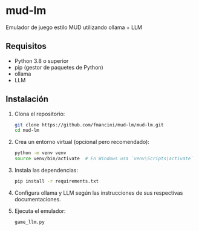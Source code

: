 # mud-lm
Emulador de juego estilo MUD utilizando ollama + LLM
## Requisitos

- Python 3.8 o superior
- pip (gestor de paquetes de Python)
- ollama
- LLM

## Instalación

1. Clona el repositorio:
    ```bash
    git clone https://github.com/fmancini/mud-lm/mud-lm.git
    cd mud-lm
    ```

2. Crea un entorno virtual (opcional pero recomendado):
    ```bash
    python -m venv venv
    source venv/bin/activate  # En Windows usa `venv\Scripts\activate`
    ```

3. Instala las dependencias:
    ```bash
    pip install -r requirements.txt
    ```

4. Configura ollama y LLM según las instrucciones de sus respectivas documentaciones.

5. Ejecuta el emulador:
    ```bash
    game_llm.py
    ```